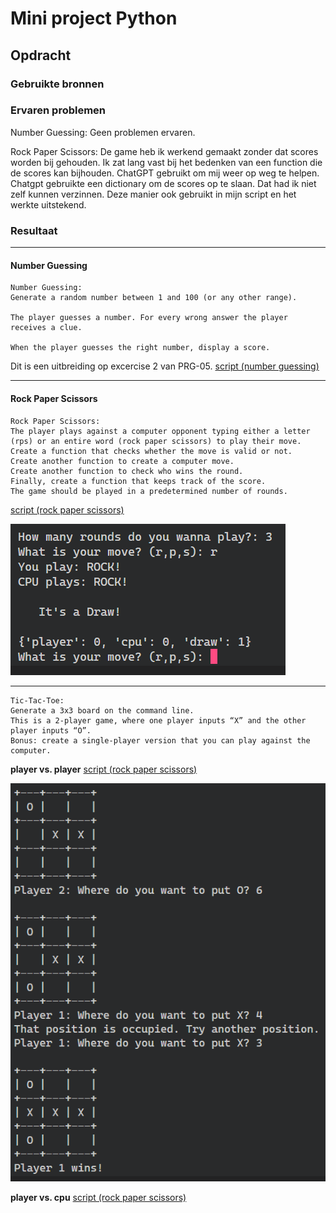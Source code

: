 # Mini project Python

## Opdracht
### Gebruikte bronnen

### Ervaren problemen
Number Guessing:
Geen problemen ervaren.

Rock Paper Scissors:
De game heb ik werkend gemaakt zonder dat scores worden bij gehouden. Ik zat lang vast bij het bedenken van een function die de scores kan bijhouden. ChatGPT gebruikt om mij weer op weg te helpen. Chatgpt gebruikte een dictionary om de scores op te slaan. Dat had ik niet zelf kunnen verzinnen. Deze manier ook gebruikt in mijn script en het werkte uitstekend.

### Resultaat
---
#### Number Guessing
```
Number Guessing:
Generate a random number between 1 and 100 (or any other range).

The player guesses a number. For every wrong answer the player receives a clue.

When the player guesses the right number, display a score.
```

Dit is een uitbreiding op excercise 2 van PRG-05.
[script (number guessing)](code/09_1.py)


---
#### Rock Paper Scissors
```
Rock Paper Scissors:
The player plays against a computer opponent typing either a letter (rps) or an entire word (rock paper scissors) to play their move.
Create a function that checks whether the move is valid or not.
Create another function to create a computer move.
Create another function to check who wins the round.
Finally, create a function that keeps track of the score.
The game should be played in a predetermined number of rounds.
```
[script (rock paper scissors)](code/09_2.py)

![Image](https://github.com/techgrounds/techgrounds-kaman/blob/main/00_includes/PRG-09_screenshot01.png)
 
---

```
Tic-Tac-Toe:
Generate a 3x3 board on the command line.
This is a 2-player game, where one player inputs “X” and the other player inputs “O”.
Bonus: create a single-player version that you can play against the computer.
```
**player vs. player**
[script (rock paper scissors)](code/09_3_player.py)

![Image](https://github.com/techgrounds/techgrounds-kaman/blob/main/00_includes/PRG-09_screenshot02.png)

**player vs. cpu**
[script (rock paper scissors)](code/09_3_cpu.py)